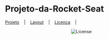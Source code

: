# Projeto-da-Rocket-Seat

<p>
  <a href="#-projeto">Projeto</a>&nbsp;&nbsp;&nbsp; |&nbsp;&nbsp;&nbsp;
  <a href="#-layout">Layout</a>&nbsp;&nbsp;&nbsp; |&nbsp;&nbsp;&nbsp;
  <a href="#mem0-licença">Licença</a>&nbsp;&nbsp;&nbsp; |&nbsp;&nbsp;&nbsp;
</p>

<p align="center">
  <img alt="License" src="./preview.jpg">
</p>
 
